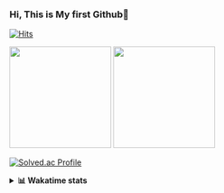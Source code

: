 ### Hi, This is My first Github👋
[![Hits](https://hits.seeyoufarm.com/api/count/incr/badge.svg?url=https%3A%2F%2Fgithub.com%2FJonghyun-Park1027&count_bg=%2379C83D&title_bg=%23555555&icon=&icon_color=%23E7E7E7&title=hits&edge_flat=false)](https://hits.seeyoufarm.com)
<br>


<p>
  <img height="180em" src="https://github-readme-stats-eight-rho-29.vercel.app/api?username=Jonghyun-Park1027&show_icons=true&include_all_commits=true&bg_color=30,e96443,904e95&title_color=fff&text_color=fff">
  <img height="180em" src="https://github-readme-stats-eight-rho-29.vercel.app/api/top-langs/?username=Jonghyun-Park1027&layout=compact&bg_color=30,e96443,904e95&title_color=fff&text_color=fff">


[![Solved.ac Profile](http://mazassumnida.wtf/api/v2/generate_badge?boj=ppjjhh1027)](https://solved.ac/ppjjhh1027/)

</p>
<details>
<summary><b>📊 Wakatime stats</b><br></summary>
<div>
<hr/>



<!--START_SECTION:waka-->
![Code Time](http://img.shields.io/badge/Code%20Time-856%20hrs%2029%20mins-blue)

![Profile Views](http://img.shields.io/badge/Profile%20Views-3-blue)

**🐱 My GitHub Data** 

> 📦 103.8 kB Used in GitHub's Storage 
 > 
> 🚫 Not Opted to Hire
 > 
> 📜 7 Public Repositories 
 > 
> 🔑 3 Private Repositories 
 > 
**I'm an Early 🐤** 

```text
🌞 Morning                48 commits          █████░░░░░░░░░░░░░░░░░░░░   21.43 % 
🌆 Daytime                125 commits         ██████████████░░░░░░░░░░░   55.80 % 
🌃 Evening                46 commits          █████░░░░░░░░░░░░░░░░░░░░   20.54 % 
🌙 Night                  5 commits           █░░░░░░░░░░░░░░░░░░░░░░░░   02.23 % 
```
📅 **I'm Most Productive on Friday** 

```text
Monday                   41 commits          █████░░░░░░░░░░░░░░░░░░░░   18.30 % 
Tuesday                  25 commits          ███░░░░░░░░░░░░░░░░░░░░░░   11.16 % 
Wednesday                10 commits          █░░░░░░░░░░░░░░░░░░░░░░░░   04.46 % 
Thursday                 22 commits          ██░░░░░░░░░░░░░░░░░░░░░░░   09.82 % 
Friday                   61 commits          ███████░░░░░░░░░░░░░░░░░░   27.23 % 
Saturday                 24 commits          ███░░░░░░░░░░░░░░░░░░░░░░   10.71 % 
Sunday                   41 commits          █████░░░░░░░░░░░░░░░░░░░░   18.30 % 
```


📊 **This Week I Spent My Time On** 

```text
🕑︎ Time Zone: Asia/Seoul

💬 Programming Languages: 
Jupyter                  1 hr 42 mins        █████████████████████████   100.00 % 

🔥 Editors: 
PyCharm                  1 hr 42 mins        █████████████████████████   100.00 % 

🐱‍💻 Projects: 
pytorch-deep-learning    51 mins             █████████████░░░░░░░░░░░░   50.86 % 
study_torch              45 mins             ███████████░░░░░░░░░░░░░░   44.50 % 
Unknown Project          4 mins              █░░░░░░░░░░░░░░░░░░░░░░░░   04.65 % 

💻 Operating System: 
Windows                  1 hr 42 mins        █████████████████████████   100.00 % 
```

**I Mostly Code in Jupyter Notebook** 

```text
Jupyter Notebook         5 repos             ██████████████████░░░░░░░   71.43 % 
C++                      2 repos             ███████░░░░░░░░░░░░░░░░░░   28.57 % 
```




 Last Updated on 23/12/2024 18:41:15 UTC
<!--END_SECTION:waka-->
</details>



